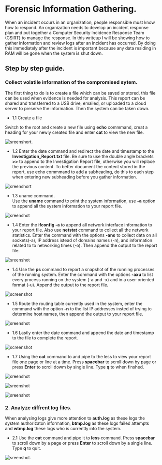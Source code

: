 # Forensic Information Gathering. 

When an incident occurs in an organization, people responsible must know how to respond. An organization needs to develop an incident response plan and put together a Computer Security Incidence Response Team (CSIRT) to manage the response. In this writeup I will be showing how to gather information and review logs after an incident has occurred. By doing this immediately after the incident is important because any data residing in RAM will be gone when the system is shut down.  

## Step by step guide. 

### Collect volatile information of the compromised sytem.  

The first thing to do is to create a file which can be saved or stored, this file can be used when evidence is needed for analysis. This report can be shared and transferred to a USB drive, emailed, or uploaded to a cloud server to preserve the information. Then the system can be taken down.  

- 1.1 Create a file 

Switch to the root and create a new file using **echo** commmand, creat a heading for your newly created file and enter **cat** to view the new file. 

![sreenshort](hashcat/imagesw/images49/report1.png).  

- 1.2 Enter the date command and redirect the date and timestamp to the **Investigation_Report.txt** file. Be sure to use the double angle brackets **>>** to append to the Investigation Report file, otherwise you will replace the previous content. 
To better document the content stored in the report, use echo commmand to add a subheading, do this to each step when entering new subheading before you gather information.   

![sreenshort](hashcat/imagesw/images49/report2.png)  

- 1.3 uname command.  
Use the **uname** command to print the system information, use **-a** option to append all the system information to your report file.

![sreenshot](hashcat/imagesw/images49/report3.png)

- 1.4 Enter the **ifconfig -a** to append all network interface information to your report file.  Also use **netstat** command to collect all the network statistics. Enter the command with the options **-ano** to collect data on all sockets(-a), IP address istead of domains names (-n), and information related to to networking times (-o). Then append the output to the report file.

![sreenshot](hashcat/imagesw/images49/report4.png)  

- 1.4 Use the **ps** command to report a snapshot of the running processes of the running system. Enter the command with the options **-axu** to list every process running on the system (-a and -x) and in a user-oriented format (-u). Append the output to the report file.

![screenshot](hashcat/imagesw/images49/aux.png)  

- 1.5 Route the routing table currently used in the system, enter the command with the option **-n** to the list IP addresses insted of trying to determine host names, then append the output to your report file.

![sreenshot](hashcat/imagesw/images49/routing.png)  

- 1.6 Lastly enter the date command and append the date and timestamp to the file to complete the report.

![screenshot](hashcat/imagesw/images49/date2.png)  

- 1.7 Using the **cat** command to and pipe to the less to view your report file one page or line at a time. Press **spacebar** to scroll down by page or press **Enter** to scroll dowm by single line. Type **q** to when finshed.  

![sreenshot](hashcat/imagesw/images49/result1.png) 

![sreenshot](hashcat/imagesw/images49/result2.png)  

![sreenshot](hashcat/imagesw/images49/result3.png)   

### 2. Analyze diffrent log files.  

When analysing logs give more attention to **auth.log** as these logs the system authorizaton information, **btmp.log** as these logs failed attempts and **wtmp.log** these logs who is currently into the system.

- 2.1 Use the **cat** command and pipe it to **less** command. Press **spacebar** to scroll down by a page or press **Enter** to scroll down by a single line. Type **q** to quit.  

![sreenshot](hashcat/images/images49/authlog.png). 


